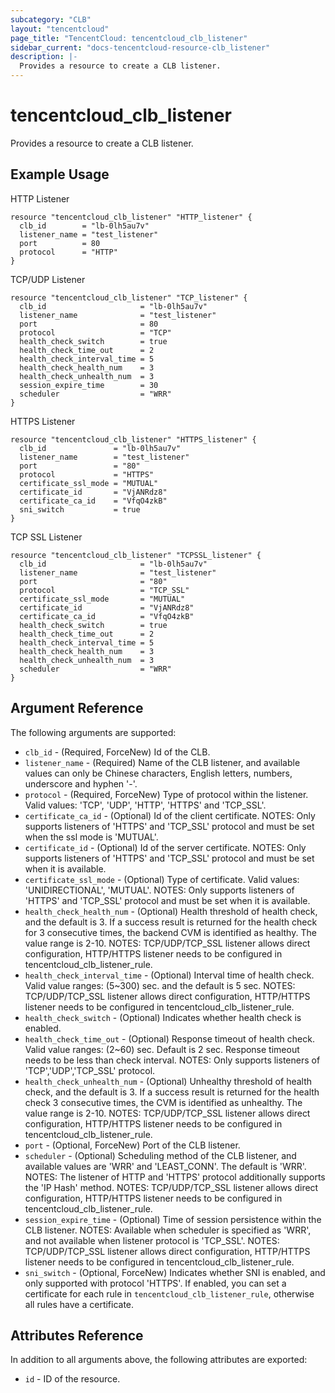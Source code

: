 ```yaml
---
subcategory: "CLB"
layout: "tencentcloud"
page_title: "TencentCloud: tencentcloud_clb_listener"
sidebar_current: "docs-tencentcloud-resource-clb_listener"
description: |-
  Provides a resource to create a CLB listener.
---
```


# tencentcloud_clb_listener

Provides a resource to create a CLB listener.

## Example Usage

HTTP Listener

```hcl
resource "tencentcloud_clb_listener" "HTTP_listener" {
  clb_id        = "lb-0lh5au7v"
  listener_name = "test_listener"
  port          = 80
  protocol      = "HTTP"
}
```

TCP/UDP Listener

```hcl
resource "tencentcloud_clb_listener" "TCP_listener" {
  clb_id                     = "lb-0lh5au7v"
  listener_name              = "test_listener"
  port                       = 80
  protocol                   = "TCP"
  health_check_switch        = true
  health_check_time_out      = 2
  health_check_interval_time = 5
  health_check_health_num    = 3
  health_check_unhealth_num  = 3
  session_expire_time        = 30
  scheduler                  = "WRR"
}
```

HTTPS Listener

```hcl
resource "tencentcloud_clb_listener" "HTTPS_listener" {
  clb_id               = "lb-0lh5au7v"
  listener_name        = "test_listener"
  port                 = "80"
  protocol             = "HTTPS"
  certificate_ssl_mode = "MUTUAL"
  certificate_id       = "VjANRdz8"
  certificate_ca_id    = "VfqO4zkB"
  sni_switch           = true
}
```

TCP SSL Listener

```hcl
resource "tencentcloud_clb_listener" "TCPSSL_listener" {
  clb_id                     = "lb-0lh5au7v"
  listener_name              = "test_listener"
  port                       = "80"
  protocol                   = "TCP_SSL"
  certificate_ssl_mode       = "MUTUAL"
  certificate_id             = "VjANRdz8"
  certificate_ca_id          = "VfqO4zkB"
  health_check_switch        = true
  health_check_time_out      = 2
  health_check_interval_time = 5
  health_check_health_num    = 3
  health_check_unhealth_num  = 3
  scheduler                  = "WRR"
}
```

## Argument Reference

The following arguments are supported:

* `clb_id` - (Required, ForceNew) Id of the CLB.
* `listener_name` - (Required) Name of the CLB listener, and available values can only be Chinese characters, English letters, numbers, underscore and hyphen '-'.
* `protocol` - (Required, ForceNew) Type of protocol within the listener. Valid values: 'TCP', 'UDP', 'HTTP', 'HTTPS' and 'TCP_SSL'.
* `certificate_ca_id` - (Optional) Id of the client certificate. NOTES: Only supports listeners of 'HTTPS' and 'TCP_SSL' protocol and must be set when the ssl mode is 'MUTUAL'.
* `certificate_id` - (Optional) Id of the server certificate. NOTES: Only supports listeners of 'HTTPS' and 'TCP_SSL' protocol and must be set when it is available.
* `certificate_ssl_mode` - (Optional) Type of certificate. Valid values: 'UNIDIRECTIONAL', 'MUTUAL'. NOTES: Only supports listeners of 'HTTPS' and 'TCP_SSL' protocol and must be set when it is available.
* `health_check_health_num` - (Optional) Health threshold of health check, and the default is 3. If a success result is returned for the health check for 3 consecutive times, the backend CVM is identified as healthy. The value range is 2-10. NOTES: TCP/UDP/TCP_SSL listener allows direct configuration, HTTP/HTTPS listener needs to be configured in tencentcloud_clb_listener_rule.
* `health_check_interval_time` - (Optional) Interval time of health check. Valid value ranges: (5~300) sec. and the default is 5 sec. NOTES: TCP/UDP/TCP_SSL listener allows direct configuration, HTTP/HTTPS listener needs to be configured in tencentcloud_clb_listener_rule.
* `health_check_switch` - (Optional) Indicates whether health check is enabled.
* `health_check_time_out` - (Optional) Response timeout of health check. Valid value ranges: (2~60) sec. Default is 2 sec. Response timeout needs to be less than check interval. NOTES: Only supports listeners of 'TCP','UDP','TCP_SSL' protocol.
* `health_check_unhealth_num` - (Optional) Unhealthy threshold of health check, and the default is 3. If a success result is returned for the health check 3 consecutive times, the CVM is identified as unhealthy. The value range is 2-10. NOTES: TCP/UDP/TCP_SSL listener allows direct configuration, HTTP/HTTPS listener needs to be configured in tencentcloud_clb_listener_rule.
* `port` - (Optional, ForceNew) Port of the CLB listener.
* `scheduler` - (Optional) Scheduling method of the CLB listener, and available values are 'WRR' and 'LEAST_CONN'. The default is 'WRR'. NOTES: The listener of HTTP and 'HTTPS' protocol additionally supports the 'IP Hash' method. NOTES: TCP/UDP/TCP_SSL listener allows direct configuration, HTTP/HTTPS listener needs to be configured in tencentcloud_clb_listener_rule.
* `session_expire_time` - (Optional) Time of session persistence within the CLB listener. NOTES: Available when scheduler is specified as 'WRR', and not available when listener protocol is 'TCP_SSL'. NOTES: TCP/UDP/TCP_SSL listener allows direct configuration, HTTP/HTTPS listener needs to be configured in tencentcloud_clb_listener_rule.
* `sni_switch` - (Optional, ForceNew) Indicates whether SNI is enabled, and only supported with protocol 'HTTPS'. If enabled, you can set a certificate for each rule in `tencentcloud_clb_listener_rule`, otherwise all rules have a certificate.

## Attributes Reference

In addition to all arguments above, the following attributes are exported:

* `id` - ID of the resource.



